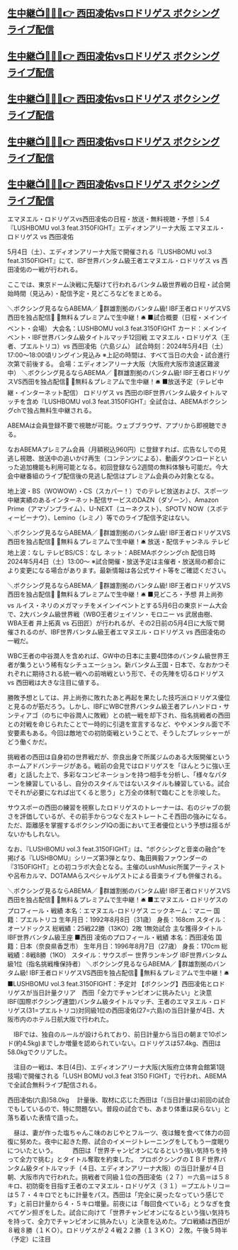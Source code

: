 [生中継📺🥊🤜🔴👉 西田凌佑vsロドリゲス ボクシング ライブ配信](https://worldsportshd.com/jp-boxing/)
-

[生中継📺🥊🤜🔴👉 西田凌佑vsロドリゲス ボクシング ライブ配信](https://worldsportshd.com/jp-boxing/)
-

[生中継📺🥊🤜🔴👉 西田凌佑vsロドリゲス ボクシング ライブ配信](https://worldsportshd.com/jp-boxing/)
-

[生中継📺🥊🤜🔴👉 西田凌佑vsロドリゲス ボクシング ライブ配信](https://worldsportshd.com/jp-boxing/)
-

[生中継📺🥊🤜🔴👉 西田凌佑vsロドリゲス ボクシング ライブ配信](https://worldsportshd.com/jp-boxing/)
-



エマヌエル・ロドリゲスvs西田凌佑の日程・放送・無料視聴・予想｜5.4『LUSHBOMU vol.3 feat.3150FIGHT』エディオンアリーナ大阪
エマヌエル・ロドリゲス vs 西田凌佑 



5月4日（土）、エディオンアリーナ大阪で開催される『LUSHBOMU vol.3 feat.3150FIGHT』にて、IBF世界バンタム級王者エマヌエル・ロドリゲス vs 西田凌佑の一戦が行われる。

ここでは、東京ドーム決戦に先駆けて行われるバンタム級世界戦の日程・試合開始時間（見込み）・配信予定・見どころなどをまとめる。

＼ボクシング見るならABEMA／
🤜群雄割拠のバンタム級! IBF王者ロドリゲスVS西田を独占配信🤛
🥊無料＆プレミアムで生中継！🛎
■試合概要（日程・メインイベント・会場）
大会名：LUSHBOMU vol.3 feat.3150FIGHT
カード：メインイベント・IBF世界バンタム級タイトルマッチ12回戦
エマヌエル・ロドリゲス（王者、プエルトリコ）vs 西田凌佑（六島ジム）
試合時刻：2024年5月4日（土） 17:00〜18:00頃リングイン見込み
※上記の時間は、すべて当日の大会・試合進行次第で前後する。
会場：エディオンアリーナ大阪（大阪府大阪市浪速区難波中）
＼ボクシング見るならABEMA／
🤜群雄割拠のバンタム級! IBF王者ロドリゲスVS西田を独占配信🤛
🥊無料＆プレミアムで生中継！🛎
■放送予定（テレビ中継・インターネット配信）
ロドリゲス vs 西田のIBF世界バンタム級タイトルマッチを含め『LUSHBOMU vol.3 feat.3150FIGHT』全試合は、ABEMAボクシングchで独占無料生中継される。

ABEMAは会員登録不要で視聴が可能。ウェブブラウザ、アプリから即視聴できる。


なおABEMAプレミアム会員（月額税込960円）に登録すれば、広告なしでの見逃し視聴、放送中の追いかけ再生（コンテンツによる）、動画ダウンロードといった追加機能も利用可能となる。初回登録なら2週間の無料体験も可能だ。今大会中継番組のライブ配信後の見逃し配信はプレミアム会員のみ対象となる。

地上波・BS（WOWOW）・CS（スカパー！）でのテレビ放送および、スポーツ中継実績のあるインターネット配信サービスのDAZN（ダゾーン）、Amazon Prime（アマゾンプライム）、U-NEXT（ユーネクスト）、SPOTV NOW（スポティービーナウ）、Lemino（レミノ）等でのライブ配信予定はない。

＼ボクシング見るならABEMA／
🤜群雄割拠のバンタム級! IBF王者ロドリゲスVS西田を独占配信🤛
🥊無料＆プレミアムで生中継！🛎
放送・配信チャンネル
テレビ地上波：なし
テレビBS/CS：なし
ネット：ABEMAボクシングch
配信日時
2024年5月4日（土）13:00～
※試合開催・放送予定は主催者・放送局の都合により変更になる場合があります。最新情報は各公式サイト等をご確認ください。

＼ボクシング見るならABEMA／
🤜群雄割拠のバンタム級! IBF王者ロドリゲスVS西田を独占配信🤛
🥊無料＆プレミアムで生中継！🛎
■見どころ・予想
井上尚弥 vs ルイス・ネリのメガマッチをメインイベントとする5月6日の東京ドーム大会で、2大バンタム級世界戦（WBO王者ジェイソン・モロニー vs 武居由樹、WBA王者 井上拓真 vs 石田匠）が行われるが、その2日前の5月4日に大阪で開催されるのが、IBF世界バンタム級王者エマヌエル・ロドリゲス vs 西田凌佑の一戦だ。


WBC王者の中谷潤人を含めれば、GW中の日本に主要4団体のバンタム級世界王者が集うという稀有なシチュエーション。新バンタム王国・日本で、なおかつそれぞれに期待される統一戦への前哨戦という形で、その先陣を切るロドリゲス vs 西田戦は大きな注目に値する。

勝敗予想としては、井上尚弥に敗れたあと再起を果たした技巧派ロドリゲス優位と見るのが筋だろう。しかし、IBFにWBC世界バンタム級王者アレハンドロ・サンティアゴ（のちに中谷潤人に敗戦）との統一戦を却下され、指名挑戦者の西田との対戦を命じられたことで一時的に引退を宣言するなど、ややメンタル面で不安要素もある。今回は敵地での初防衛戦ということで、そうしたプレッシャーがどう働くかだ。

挑戦者の西田は自身初の世界戦だが、奈良出身で所属ジムのある大阪開催というホームアドバンテージがある。戦前の会見ではロドリゲスを「ほんとうに強い王者」と話した上で、多彩なコンビネーションを持つ相手を分析し、「様々なパターンを練習しているし、自分のスタイルではないスタイルも練習している。試合でそれが必要になれば出てくると思う」と万全の体制で臨むことを示唆した。

サウスポーの西田の練習を視察したロドリゲスのトレーナーは、右のジャブの鋭さを評価しているが、その前手からつなぐ左ストレートこそ西田の強みになる。ただ、距離感を掌握するボクシングIQの面において王者優位という予想は揺るがないかもしれない。


なお、『LUSHBOMU vol.3 feat.3150FIGHT』は、“ボクシングと音楽の融合”を掲げる『LUSHBOMU』シリーズ第3弾となり、亀田興毅ファウンダーの『3150FIGHT』との初コラボ大会となる。主催のLushMusic所属アーティストや呂布カルマ、DOTAMAらスペシャルゲストによる音楽ライブも併催される。

＼ボクシング見るならABEMA／
🤜群雄割拠のバンタム級! IBF王者ロドリゲスVS西田を独占配信🤛
🥊無料＆プレミアムで生中継！🛎
■エマヌエル・ロドリゲスのプロフィール・戦績
本名：エマヌエル･ロドリゲス
ニックネーム：マニー
国籍：プエルトリコ
生年月日：1992年8月8日（31歳）
身長：168cm
スタイル：オーソドックス
総戦績：25戦22勝（13KO）2敗 1無効試合
主な獲得タイトル
IBF世界バンタム級王座
■西田 凌佑のプロフィール・戦績
本名：西田凌佑
国籍：日本（奈良県香芝市）
生年月日：1996年8月7日（27歳）
身長：170cm
総戦績：8戦8勝（1KO）
スタイル：サウスポー
世界ランキング
IBF世界バンタム級1位（指名挑戦権保持者）
＼ボクシング見るならABEMA／
🤜群雄割拠のバンタム級! IBF王者ロドリゲスVS西田を独占配信🤛
🥊無料＆プレミアムで生中継！🛎
■LUSHBOMU vol.3 feat.3150FIGHT：予定対
【ボクシング】西田凌佑とロドリゲスが当日計量クリア　西田「全力でチャンピオンに挑みたい」と決意
IBF(国際ボクシング連盟)バンタム級タイトルマッチ、王者のエマヌエル・ロドリゲス(31=プエルトリコ)対同級1位の西田凌佑(27=六島)の当日計量が4日、大阪市内のホテル日航大阪で行われた。

　IBFでは、独自のルールが設けられており、前日計量から当日の朝まで10ポンド(約4.5kg)までしか増量を認められていない。ロドリゲスは57.4kg、西田は58.0kgでクリアした。

　注目の一戦は、本日(4日)、エディオンアリーナ大阪(大阪府立体育会館第1競技場)で開催される「LUSH BOMU vol.3 feat 3150 FIGHT」で行われ、ABEMAで全試合無料ライブ配信される。



西田凌佑(六島)58.0kg
　計量後、取材に応じた西田は「(当日計量は)前回の試合でもしているので、特に問題ない。普段の試合でも、あまり体重は戻らない」と落ち着いた表情で語った。

　昼は、妻が作った塩ちゃんこ味のおじやとフルーツ、夜は鰻を食べて体力の回復に努めた。夜中に起きた際、試合のイメージトレーニングをしてもう一度眠りについたという。
　
　西田は「世界チャンピオンになるという強い気持ちを持って全力で挑む」とタイトル奪取を約束した。
プロボクシングのＩＢＦ世界バンタム級タイトルマッチ（４日、エディオンアリーナ大阪）の当日計量が４日朝、大阪市内で行われた。挑戦者で同級１位の西田凌佑（２７）＝六島＝は５８キロ、初防衛を目指す王者のエマヌエル・ロドリゲス（３１）＝プエルトリコ＝は５７・４キロでともに計量をパス。西田は「完全に戻ったなっていう感じです」と前日計量から４・５キロ増量。前夜には「毎回食べている」とうなぎを食べてゲン担ぎをした。試合に向けて「世界チャンピオンになるという強い気持ちを持って、全力でチャンピオンに挑みたい」と決意を込めた。プロ戦績は西田が８戦８勝（１ＫＯ）。ロドリゲスが２４戦２２勝（１３ＫＯ）２敗。午後５時半（予定）に注目
